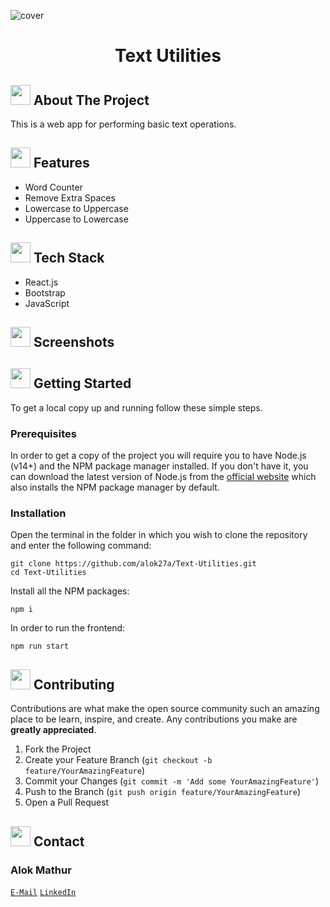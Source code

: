 
<!-- HEADING WITH IMAGE -->

![cover](https://user-images.githubusercontent.com/73957024/174872389-ece7b2e8-4bbc-4d96-a5c7-3f73d9fbc21b.png)
<div align="center">
  </a>
  <h1 align="center">Text Utilities</h1>
</div>



<!-- ABOUT THE PROJECT -->

## <img src="https://openclipart.org/download/307315/1538154643.svg" width="32" height="32"> About The Project

This is a web app for performing basic text operations.

## <img src="https://cdn-icons-png.flaticon.com/512/427/427735.png" width="32" height="32">  Features

* Word Counter 
* Remove Extra Spaces 
* Lowercase to Uppercase 
* Uppercase to Lowercase

## <img src="https://techstackapps.com/media/2019/11/TechStackApps-logo-icon.png" width="32" height="32"> Tech Stack

* React.js
* Bootstrap
* JavaScript

<!-- SCREENSHOTS -->

## <img src="https://cdn-icons-png.flaticon.com/512/6823/6823853.png" width="32" height="32">  Screenshots


<!-- GETTING STARTED -->
## <img src="https://cdn.iconscout.com/icon/free/png-512/laptop-user-1-1179329.png" width="32" height="32"> Getting Started

To get a local copy up and running follow these simple steps.
### Prerequisites
In order to get a copy of the project you will require you to have Node.js (v14+) and the NPM package manager installed. If you don't have it, you can download the latest version of Node.js from the [official website](https://nodejs.org/en/download/) which also installs the NPM package manager by default.
### Installation
Open the terminal in the folder in which you wish to clone the repository and enter the following command:
``` 
git clone https://github.com/alok27a/Text-Utilities.git
cd Text-Utilities
```
Install all the NPM packages:
```
npm i 
```
In order to run the frontend:
```
npm run start
```

<!-- CONTRIBUTING -->
## <img src="https://hpe-developer-portal.s3.amazonaws.com/uploads/media/2020/3/git-icon-1788c-1590702885345.png" width=32 height=32> Contributing

Contributions are what make the open source community such an amazing place to be learn, inspire, and create. Any contributions you make are **greatly appreciated**.

1. Fork the Project
2. Create your Feature Branch (`git checkout -b feature/YourAmazingFeature`)
3. Commit your Changes (`git commit -m 'Add some YourAmazingFeature'`)
4. Push to the Branch (`git push origin feature/YourAmazingFeature`)
5. Open a Pull Request


<!-- CONTACT -->
## <img src="https://upload.wikimedia.org/wikipedia/commons/thumb/9/93/Google_Contacts_icon.svg/1024px-Google_Contacts_icon.svg.png" width=32 height=32> Contact

### Alok Mathur
[`E-Mail`](mailto:alok.mathur0302@gmail.com)
[`LinkedIn`](https://www.linkedin.com/in/alok-mathur-5aab4534/)

